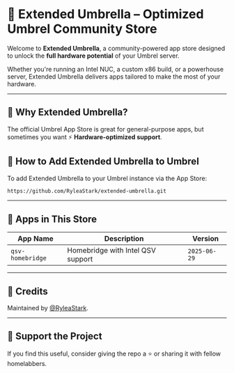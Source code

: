 # 🌂 Extended Umbrella – Optimized Umbrel Community Store

Welcome to **Extended Umbrella**, a community-powered app store designed to unlock the **full hardware potential** of your Umbrel server.

Whether you're running an Intel NUC, a custom x86 build, or a powerhouse server, Extended Umbrella delivers apps tailored to make the most of your hardware.

---

## 🚀 Why Extended Umbrella?

The official Umbrel App Store is great for general-purpose apps, but sometimes you want ⚡ **Hardware-optimized support**.

## 🧱 How to Add Extended Umbrella to Umbrel

To add Extended Umbrella to your Umbrel instance via the App Store:

```bash
https://github.com/RyleaStark/extended-umbrella.git
```

---

## 🧩 Apps in This Store

| App Name         | Description                         | Version      |
|------------------|-------------------------------------| ------------ |
| `qsv-homebridge` | Homebridge with Intel QSV support   | `2025-06-29` |

---

## 🙌 Credits

Maintained by [@RyleaStark](https://github.com/RyleaStark).  

---

## 🖤 Support the Project

If you find this useful, consider giving the repo a ⭐ or sharing it with fellow homelabbers.
